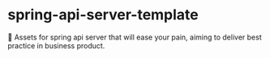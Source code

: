 # spring-api-server-template
🐬 Assets for spring api server that will ease your pain, aiming to deliver best practice in business product.
